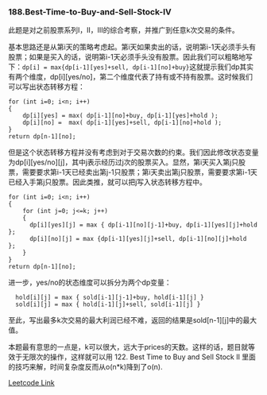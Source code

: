 ### 188.Best-Time-to-Buy-and-Sell-Stock-IV

此题是对之前股票系列I，II，III的综合考察，并推广到任意k次交易的条件。

基本思路还是从第i天的策略考虑起。第i天如果卖出的话，说明第i-1天必须手头有股票；如果是买入的话，说明第i-1天必须手头没有股票。因此我们可以粗略地写下：```dp[i] = max{dp[i-1][yes]+sell, dp[i-1][no]+buy}```这就提示我们dp其实有两个维度，dp[i][yes/no]，第二个维度代表了持有或不持有股票。这时候我们可以写出状态转移方程：
```
for (int i=0; i<n; i++)
{
    dp[i][yes] = max( dp[i-1][no]+buy, dp[i-1][yes]+hold );
    dp[i][no] =  max( dp[i-1][yes]+sell, dp[i-1][no]+hold );
}
return dp[n-1][no];
```
但是这个状态转移方程并没有考虑到对于交易次数的约束。我们因此修改状态变量为dp[i][yes/no][j]，其中j表示经历过j次的股票买入。显然，第i天买入第j只股票，需要要求第i-1天已经卖出第j-1只股票；第i天卖出第j只股票，需要要求第i-1天已经入手第j只股票。因此类推，就可以把j写入状态转移方程中。
```
for (int i=0; i<n; i++)
{
    for (int j=0; j<=k; j++)
    {
      dp[i][yes][j] = max { dp[i-1][no][j-1]+buy, dp[i-1][yes][j]+hold };
      dp[i][no][j] = max {dp[i-1][yes][j]+sell, dp[i-1][no][j]+hold  };
    }
}
return dp[n-1][no];
```
进一步，yes/no的状态维度可以拆分为两个dp变量：
```
  hold[i][j] = max { sold[i-1][j-1]+buy, hold[i-1][j] }
  sold[i][j] = max { hold[i-1][j]+sell, sold[i-1][j] }
```
至此，写出最多k次交易的最大利润已经不难，返回的结果是sold[n-1][j]中的最大值。

本题最有意思的一点是，k可以很大，远大于prices的天数。这样的话，题目就等效于无限次的操作，这样就可以用 122. Best Time to Buy and Sell Stock II
里面的技巧来解，时间复杂度反而从o(n*k)降到了o(n).


[Leetcode Link](https://leetcode.com/problems/best-time-to-buy-and-sell-stock-iv)
